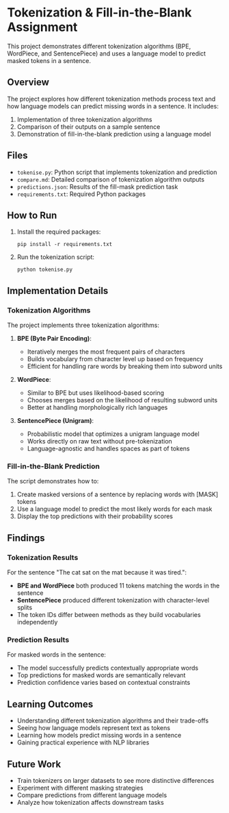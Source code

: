 # Tokenization & Fill-in-the-Blank Assignment

This project demonstrates different tokenization algorithms (BPE, WordPiece, and SentencePiece) and uses a language model to predict masked tokens in a sentence.

## Overview

The project explores how different tokenization methods process text and how language models can predict missing words in a sentence. It includes:

1. Implementation of three tokenization algorithms
2. Comparison of their outputs on a sample sentence
3. Demonstration of fill-in-the-blank prediction using a language model

## Files

- `tokenise.py`: Python script that implements tokenization and prediction
- `compare.md`: Detailed comparison of tokenization algorithm outputs
- `predictions.json`: Results of the fill-mask prediction task
- `requirements.txt`: Required Python packages

## How to Run

1. Install the required packages:
   ```
   pip install -r requirements.txt
   ```

2. Run the tokenization script:
   ```
   python tokenise.py
   ```

## Implementation Details

### Tokenization Algorithms

The project implements three tokenization algorithms:

1. **BPE (Byte Pair Encoding)**:
   - Iteratively merges the most frequent pairs of characters
   - Builds vocabulary from character level up based on frequency
   - Efficient for handling rare words by breaking them into subword units

2. **WordPiece**:
   - Similar to BPE but uses likelihood-based scoring
   - Chooses merges based on the likelihood of resulting subword units
   - Better at handling morphologically rich languages

3. **SentencePiece (Unigram)**:
   - Probabilistic model that optimizes a unigram language model
   - Works directly on raw text without pre-tokenization
   - Language-agnostic and handles spaces as part of tokens

### Fill-in-the-Blank Prediction

The script demonstrates how to:
1. Create masked versions of a sentence by replacing words with [MASK] tokens
2. Use a language model to predict the most likely words for each mask
3. Display the top predictions with their probability scores

## Findings

### Tokenization Results

For the sentence "The cat sat on the mat because it was tired.":

- **BPE and WordPiece** both produced 11 tokens matching the words in the sentence
- **SentencePiece** produced different tokenization with character-level splits
- The token IDs differ between methods as they build vocabularies independently

### Prediction Results

For masked words in the sentence:
- The model successfully predicts contextually appropriate words
- Top predictions for masked words are semantically relevant
- Prediction confidence varies based on contextual constraints

## Learning Outcomes

- Understanding different tokenization algorithms and their trade-offs
- Seeing how language models represent text as tokens
- Learning how models predict missing words in a sentence
- Gaining practical experience with NLP libraries

## Future Work

- Train tokenizers on larger datasets to see more distinctive differences
- Experiment with different masking strategies
- Compare predictions from different language models
- Analyze how tokenization affects downstream tasks
